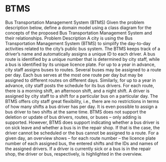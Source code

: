 # BTMS
Bus Transportation Management System (BTMS)
Given the problem description below, define a domain model using a class diagram for the concepts of the proposed Bus Transportation Management System and their relationships.
Problem Description
A city is using the Bus Transportation Management System (BTMS) to simplify the day-to-day activities related to the city’s public bus system.
The BTMS keeps track of a driver’s name and automatically assigns a unique ID to each driver. A bus route is identified by a unique number that is determined by city staff, while a bus is identified by its unique licence plate. For up to a year in advance, city staff assigns buses to routes. Several buses may be assigned to a route per day. Each bus serves at the most one route per day but may be assigned to different routes on different days. Similarly, for up to a year in advance, city staff posts the schedule for its bus drivers. For each route, there is a morning shift, an afternoon shift, and a night shift. A driver is assigned by city staff to a shift for a particular bus on a particular day. The BTMS offers city staff great flexibility, i.e., there are no restrictions in terms of how many shifts a bus driver has per day. It is even possible to assign a bus driver to two shifts at the same time.
BTMS does not support the deletion or update of bus drivers, routes, or buses – only adding is supported. However, BTMS does support indicating whether a bus driver is on sick leave and whether a bus is in the repair shop. If that is the case, the driver cannot be scheduled or the bus cannot be assigned to a route. For a given day, an overview shows – for each route number – the licence plate number of each assigned bus, the entered shifts and the IDs and names of the assigned drivers. If a driver is currently sick or a bus is in the repair shop, the driver or bus, respectively, is highlighted in the overview.
